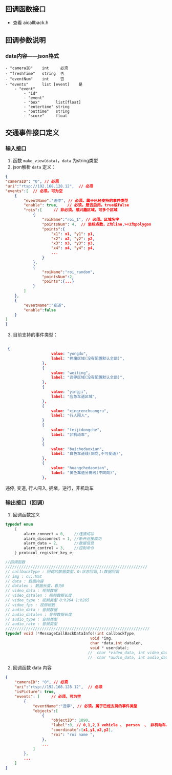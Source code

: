 <!--
 * @Description: multi hard decode with tensorrt
 * @Version: 1.0
 * @Company: xmrbi
 * @Author: zhongchong
 * @Date: 2023-01-16 09:40:04
 * @LastEditors: zhongchong
 * @LastEditTime: 2023-02-13 09:43:39
-->
## 回调函数接口
 - 查看 aicallback.h

## 回调参数说明
### data内容——json格式
    - "cameraID"    int     必须
    - "freshTime"   string  否
    - "eventNum"    int     否
    - "events"      list [event]    是
        - "event"
            - "id"
            - "event"
            - "box"       list[float]
            - "entertime" string
            - "outtime"   string
            - "score"     float

## 交通事件接口定义
### 输入接口
1. 函数 `make_view(data)`，`data` 为string类型
2. json解析 `data` 定义：
```json
{
"cameraID": "0", // 必须
"uri":"rtsp://192.168.128.12",  // 必须
"events":[  // 必须。可为空
    {
        "eventName":"违停", // 必须。属于已经支持的事件类型
        "enable": true,    // 必须。是否启用。true或false
        "rois":[     // 非必须。感兴趣区域。可多个区域
            {
                "roiName":"roi_1", // 必须。区域名字
                "pointsNum": 4,  // 坐标点数，2为line,>=3为polygon
                "points":{
                    "x1": x1, "y1": y1,
                    "x2": x2, "y2": y2,
                    "x3": x3, "y3": y3,
                    "x4": x4, "y4": y4,
                    ...
                }
            },
            {
                "roiName":"roi_random",
                "pointsNum":2,
                "points":{...}
            }
        ]
    },
    {
        "eventName":"变道",
        "enable":false
    }
]
}
```

3. 目前支持的事件类型：
```json

 {
                    value: "yongdu",
                    label: "拥堵区域(没有配置默认全部)",
                },
                {
                    value: "weiting",
                    label: "违停区域(没有配置默认全部)",
                },
                {
                    value: "yingji",
                    label: "应急车道区域",
                },
                {
                    value: "xingrenchuangru",
                    label: "行人闯入",
                }
                {
                    value: "feijidongche",
                    label: "非机动车",
                }
                {
                    value: "baichedaoxian",
                    label: "白色车道线(同向,不可变道)",
                },
                {
                    value: "huangchedaoxian",
                    label: "黄色车道分离线(不同向)",
                },
```
违停, 变道, 行人闯入, 拥堵，逆行，非机动车

### 输出接口（回调）
1. 回调函数定义
```C++
typedef enum
    {
        alarm_connect = 0,    //连接成功
        alarm_disconnect = 1, //断开连接成功
        alarm_data = 2,       //数据信息
        alarm_control = 3,    //控制命令
    } protocol_register_key_e;

//回调函数
//////////////////////////////////////////////////////////////
// callbackType : 回调的数据类型，0:状态回调,1:数据回调
// img : cv::Mat
// data : 数据内容
// datalen : 数据长度，看为0
// video_data : 视频数据
// video_datalen : 视频数据长度
// vidoe_type : 视频类型 0:h264 1:h265
// vidoe_fps : 视频帧数
// audio_data : 音频数据
// audio_datalen : 音频数据长度
// audio_type : 音频类型
// audio_rate : 音频类型  
///////////////////////////////////////////////////////////////
typedef void (*MessageCallBackDataInfo)(int callbackType,
                                     void *img,
                                     char *data,int datalen,
                                     void * userdata);
                                    //  char *video_data, int video_datalen,int vidoe_type, int vidoe_fps,
                                    //  char *audio_data, int audio_datalen,int audio_type, int audio_rate);
```
2. 回调函数 data 内容
``` json
{
    "cameraID": "0", // 必须
    "uri":"rtsp://192.168.128.12",  // 必须
    "isPicture": true,
    "events": [     // 必须，可为空
        {
            "eventName":"违停", // 必须。属于已经支持的事件类型
            "objects":[
                {
                    "objectID": 1890,
                    "label":0, // 0,1,2,3 vehicle 、 person  、 非机动车、unknown
                    "coordinate":[x1,y1,x2,y2],
                    "roi": "roi name ",
                },
                ...
            ]
        },
        ...
    ]
}
```